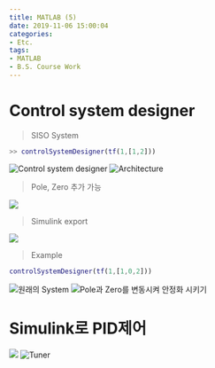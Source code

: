 ```yaml
---
title: MATLAB (5)
date: 2019-11-06 15:00:04
categories:
- Etc.
tags:
- MATLAB
- B.S. Course Work
---
```

# Control system designer

> SISO System

~~~Matlab
>> controlSystemDesigner(tf(1,[1,2]))
~~~
<!-- more -->
![Control system designer](/images/matlab-5/68272624-95252780-00a7-11ea-9c69-39ae46e2a499.png)
![Architecture](/images/matlab-5/68272880-4deb6680-00a8-11ea-985d-fbfa1b949c75.png)

> Pole, Zero 추가 가능

![](/images/matlab-5/68272777-006ef980-00a8-11ea-972d-07d84a487752.png)

> Simulink export

![](/images/matlab-5/68272831-25fc0300-00a8-11ea-9feb-c365ba1a4911.png)

> Example

~~~Matlab
controlSystemDesigner(tf(1,[1,0,2]))
~~~

![원래의 System](/images/matlab-5/68273645-6e1c2500-00aa-11ea-9ef8-bf99b65d1b54.png)
![Pole과 Zero를 변동시켜 안정화 시키기](/images/matlab-5/68273575-2dbca700-00aa-11ea-817e-4a3356902d52.png)

# Simulink로 PID제어

![](/images/matlab-5/68274014-54c7a880-00ab-11ea-8188-9d9eb3ef1b78.png)
![Tuner](/images/matlab-5/68274332-31e9c400-00ac-11ea-88c7-7254cba4bd2b.png)
